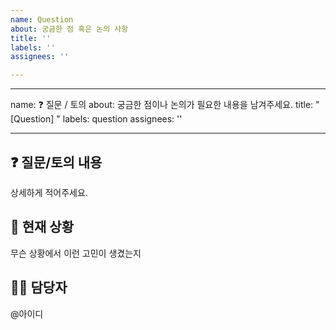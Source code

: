 ```yaml
---
name: Question
about: 궁금한 점 혹은 논의 사항
title: ''
labels: ''
assignees: ''

---
```


---
name: ❓ 질문 / 토의
about: 궁금한 점이나 논의가 필요한 내용을 남겨주세요.
title: "[Question] "
labels: question
assignees: ''

---

## ❓ 질문/토의 내용
상세하게 적어주세요.

## 📌 현재 상황
무슨 상황에서 이런 고민이 생겼는지

## 👨‍💻 담당자
@아이디
